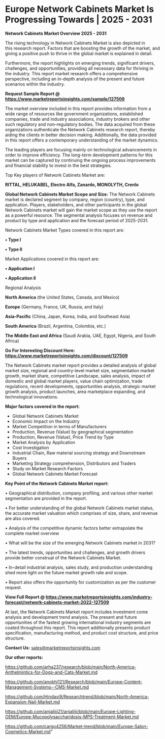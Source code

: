 # Europe Network Cabinets Market Is Progressing Towards | 2025 - 2031

<Strong> Network Cabinets Market Overview 2025 - 2031</strong>

The rising technology in Network Cabinets Market is also depicted in this research report. Factors that are boosting the growth of the market, and giving a positive push to thrive in the global market is explained in detail.

Furthermore, the report highlights on emerging trends, significant drivers, challenges, and opportunities, providing all necessary data for thriving in the industry. This report market research offers a comprehensive perspective, including an in-depth analysis of the present and future scenarios within the industry.

<strong>Request Sample Report @ <a href=https://www.marketreportsinsights.com/sample/127509>https://www.marketreportsinsights.com/sample/127509</a></strong>

The market overview included in this report provides information from a wide range of resources like government organizations, established companies, trade and industry associations, industry brokers and other such regulatory and non-regulatory bodies. The data acquired from these organizations authenticate the Network Cabinets research report, thereby aiding the clients in better decision making. Additionally, the data provided in this report offers a contemporary understanding of the market dynamics.

The leading players are focusing mainly on technological advancements in order to improve efficiency. The long-term development patterns for this market can be captured by continuing the ongoing process improvements and financial stability to invest in the best strategies.

Top Key players of Network Cabinets Market are:

<strong>RITTAL, HELUKABEL, Electro Alfa, Zanardo, MONOLYTH, Crenlo</strong>

<strong><b>Global Network Cabinets Market Scope and Size:</b></strong>
The Network Cabinets market is declared segment by company, region (country), type, and application. Players, stakeholders, and other participants in the global Network Cabinets market will gain the market scope as they use the report as a powerful resource. The segmental analysis focuses on revenue and product by type and application and the forecast period of 2025-2031.

Network Cabinets Market Types covered in this report are:

<strong>• Type I

• Type II</strong>

Market Applications covered in this report are:

<strong>• Application I

• Application II</strong> 

Regional Analysis

<strong>North America</strong> (the United States, Canada, and Mexico)

<strong>Europe</strong> (Germany, France, UK, Russia, and Italy)

<strong>Asia-Pacific</strong> (China, Japan, Korea, India, and Southeast Asia)

<strong>South America</strong> (Brazil, Argentina, Colombia, etc.)

<strong>The Middle East and Africa</strong> (Saudi Arabia, UAE, Egypt, Nigeria, and South Africa)

<strong>Go For Interesting Discount Here: <a href=https://www.marketreportsinsights.com/discount/127509>https://www.marketreportsinsights.com/discount/127509</a></strong>

The Network Cabinets market report provides a detailed analysis of global market size, regional and country-level market size, segmentation market growth, market share, competitive Landscape, sales analysis, impact of domestic and global market players, value chain optimization, trade regulations, recent developments, opportunities analysis, strategic market growth analysis, product launches, area marketplace expanding, and technological innovations.

<strong><b>Major factors covered in the report:</b></strong>
<ul>
  <li>Global Network Cabinets Market </li>
  <li>Economic Impact on the Industry</li>
  <li>Market Competition in terms of Manufacturers</li>
  <li>Production, Revenue (Value) by geographical segmentation</li>
  <li>Production, Revenue (Value), Price Trend by Type</li>
  <li>Market Analysis by Application</li>
  <li>Cost Investigation</li>
  <li>Industrial Chain, Raw material sourcing strategy and Downstream Buyers</li>
  <li>Marketing Strategy comprehension, Distributors and Traders</li>
  <li>Study on Market Research Factors</li>
  <li>Global Network Cabinets Market Forecast</li>
</ul>

<strong><b>Key Point of the Network Cabinets Market report:</b></strong>

• Geographical distribution, company profiling, and various other market segmentation are provided in the report.

• For better understanding of the global Network Cabinets market status, the accurate market valuation which comprises of size, share, and revenue are also covered.

• Analysis of the competitive dynamic factors better extrapolate the complete market overview

• What will be the size of the emerging Network Cabinets market in 2031?

• The latest trends, opportunities and challenges, and growth drivers provide better construal of the Network Cabinets Market.

• In-detail industrial analysis, sales study, and production understanding shed more light on the future market growth rate and scope.

• Report also offers the opportunity for customization as per the customer request.

<strong><b>View Full Report @ <a href=https://www.marketreportsinsights.com/industry-forecast/network-cabinets-market-2022-127509>https://www.marketreportsinsights.com/industry-forecast/network-cabinets-market-2022-127509</a></b></strong>


At last, the Network Cabinets Market report includes investment come analysis and development trend analysis. The present and future opportunities of the fastest growing international industry segments are coated throughout this report. This report additionally presents product specification, manufacturing method, and product cost structure, and price structure.

<strong>Contact Us:</strong>
sales@marketreportsinsights.com

<strong>Our other reports:</strong>

<a href=https://github.com/arha237/research/blob/main/North-America-Anthelmintics-for-Dogs-and-Cats-Market.md>https://github.com/arha237/research/blob/main/North-America-Anthelmintics-for-Dogs-and-Cats-Market.md</a>

<a href=https://github.com/anokhi121/Research/blob/main/Europe-Content-Management-Systems--CMS-Market.md>https://github.com/anokhi121/Research/blob/main/Europe-Content-Management-Systems--CMS-Market.md</a>

<a href=https://github.com/Hindavi9/Researchtrend/blob/main/North-America-Expansion-Nail-Market.md>https://github.com/Hindavi9/Researchtrend/blob/main/North-America-Expansion-Nail-Market.md</a>

<a href=https://github.com/anjaliiii21/anjaliiii/blob/main/Europe-Lighting-OEM/Europe-Mucopolysaccharidosis-MPS-Treatment-Market.md>https://github.com/anjaliiii21/anjaliiii/blob/main/Europe-Lighting-OEM/Europe-Mucopolysaccharidosis-MPS-Treatment-Market.md</a>

<a href=https://github.com/cargo4256/Market-trend/blob/main/Europe-Salon-Cosmetics-Market.md>https://github.com/cargo4256/Market-trend/blob/main/Europe-Salon-Cosmetics-Market.md</a>"
